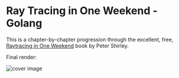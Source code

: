 # Ray Tracing in One Weekend - Golang

This is a chapter-by-chapter progression through the excellent,
free, [Raytracing in One Weekend](https://drive.google.com/drive/folders/14yayBb9XiL16lmuhbYhhvea8mKUUK77W)
book by Peter Shirley.

Final render:

![cover image](https://user-images.githubusercontent.com/364501/51394607-bf056180-1b08-11e9-8968-d319697d40ae.png)

